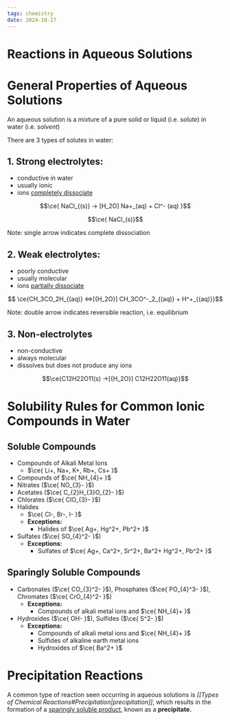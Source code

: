 ```yaml
---
tags: chemistry
date: 2024-10-27
---
```

# Reactions in Aqueous Solutions


# General Properties of Aqueous Solutions
An aqueous solution is a mixture of a pure solid or liquid (i.e. *solute*) in water (i.e. *solvent*)

There are 3 types of solutes in water:
## 1. Strong electrolytes:
- conductive in water
- usually ionic
- ions [completely dissociate](#soluble-compounds)

$$\ce{ NaCl_{(s)} -> [H_2O] Na+_(aq) + Cl^- (aq) }$$

$$\ce{ NaCl_(s)}$$

Note: single arrow indicates complete dissociation

## 2. Weak electrolytes:
- poorly conductive
- usually molecular
- ions [partially dissociate](#sparingly-soluble-compounds)

$$ \ce{CH_3CO_2H_{(aq)} <=>[{H_2O}] CH_3CO^-_2_{(aq)} + H^+_{(aq)}}$$

Note: double arrow indicates reversible reaction, i.e. equilibrium

## 3. Non-electrolytes
- non-conductive
- always molecular
- dissolves but does not produce any ions

$$\ce{C12H22O11(s) ->[{H_2O}] C12H22O11(aq)}$$


# Solubility Rules for Common Ionic Compounds in Water
## Soluble Compounds
- Compounds of Alkali Metal Ions
	- $\ce{ Li+, Na+, K+, Rb+, Cs+ }$
- Compounds of $\ce{ NH_{4}+ }$
- Nitrates ($\ce{ NO_{3}- }$)
- Acetates ($\ce{ C_{2}H_{3}O_{2}- }$)
- Chlorates ($\ce{ ClO_{3}- }$)
- Halides
	- $\ce{ Cl-, Br-, I- }$
	- **Exceptions:**
		- Halides of $\ce{ Ag+, Hg^2+, Pb^2+ }$
- Sulfates ($\ce{ SO_{4}^2- }$)
	- **Exceptions:**
		- Sulfates of $\ce{ Ag+, Ca^2+, Sr^2+, Ba^2+ Hg^2+, Pb^2+ }$



## Sparingly Soluble Compounds
- Carbonates ($\ce{ CO_{3}^2- }$), Phosphates ($\ce{ PO_{4}^3- }$), Chromates ($\ce{ CrO_{4}^2- }$)
	- **Exceptions:**
		- Compounds of alkali metal ions and $\ce{ NH_{4}+ }$
- Hydroxides ($\ce{ OH- }$), Sulfides ($\ce{ S^2- }$)
	- **Exceptions:**
		- Compounds of alkali metal ions and $\ce{ NH_{4}+ }$
		- Sulfides of alkaline earth metal ions
		- Hydroxides of $\ce{ Ba^2+ }$


# Precipitation Reactions
A common type of reaction seen occurring in aqueous solutions is *[[Types of Chemical Reactions#Precipitation|precipitation]]*, which results in the formation of a [sparingly soluble product](#sparingly-soluble-compounds), known as a **precipitate.**





